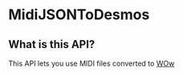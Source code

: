 # MidiJSONToDesmos

## What is this API?
This API lets you use MIDI files converted to [WOw](https://tonejs.github.io/Midi/)